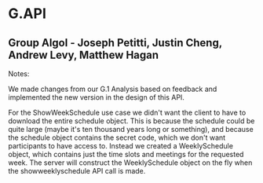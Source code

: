 # G.API

## Group Algol - Joseph Petitti, Justin Cheng, Andrew Levy, Matthew Hagan

Notes:

We made changes from our G.1 Analysis based on feedback and implemented the new
version in the design of this API.

For the ShowWeekSchedule use case we didn't want the client to have to download
the entire schedule object. This is because the schedule could be quite large
(maybe it's ten thousand years long or something), and because the schedule
object contains the secret code, which we don't want participants to have access
to. Instead we created a WeeklySchedule object, which contains just the time
slots and meetings for the requested week. The server will construct the
WeeklySchedule object on the fly when the showweeklyschedule API call is made.
